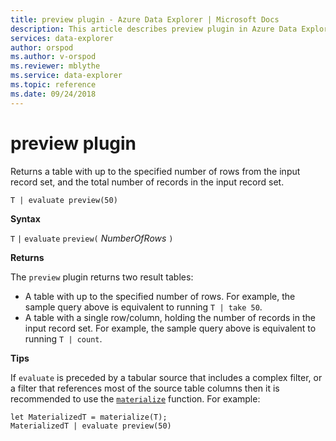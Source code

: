 ```yaml
---
title: preview plugin - Azure Data Explorer | Microsoft Docs
description: This article describes preview plugin in Azure Data Explorer.
services: data-explorer
author: orspod
ms.author: v-orspod
ms.reviewer: mblythe
ms.service: data-explorer
ms.topic: reference
ms.date: 09/24/2018
---
```

# preview plugin

Returns a table with up to the specified number of rows from the input record set, and the total number of records in the input record set.

```kusto
T | evaluate preview(50)
```

**Syntax**

`T` `|` `evaluate` `preview(` *NumberOfRows* `)`

**Returns**

The `preview` plugin returns two result tables:
* A table with up to the specified number of rows.
  For example, the sample query above is equivalent to running `T | take 50`.
* A table with a single row/column, holding the number of records in the
  input record set.
  For example, the sample query above is equivalent to running `T | count`.

**Tips**

If `evaluate` is preceded by a tabular source that includes a complex filter, or a filter that references most of the source table columns then it is recommended to use the [`materialize`](materializefunction.md) function. For example:

```kusto
let MaterializedT = materialize(T);
MaterializedT | evaluate preview(50)
```